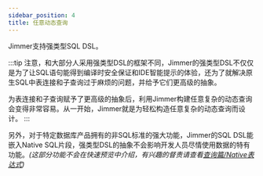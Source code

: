 ```yaml
---
sidebar_position: 4
title: 任意动态查询
---
```


Jimmer支持强类型SQL DSL。

:::tip
注意，和大部分人采用强类型DSL的框架不同，Jimmer的强类型DSL不仅仅是为了让SQL语句能得到编译时安全保证和IDE智能提示的体验，还为了就解决原生SQL中表连接和子查询过于麻烦的问题，并给予它们更高级的抽象。

为表连接和子查询赋予了更高级的抽象后，利用Jimmer构建任意复杂的动态查询会变得非常容易。从一开始，Jimmer就是为轻松构造任意复杂的动态查询而设计。
:::

另外，对于特定数据库产品拥有的非SQL标准的强大功能，Jimmer的SQL DSL能嵌入Native SQL片段，强类型DSL的抽象不会影响开发人员尽情使用数据的特有功能。*(这部分功能不会在快速预览中介绍，有兴趣的督责请查看[查询篇/Native表达式](../../query/native-sql))*
